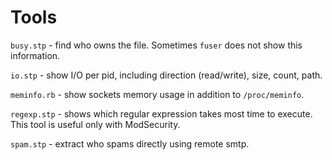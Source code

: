 Tools
==============
`busy.stp` - find who owns the file. Sometimes `fuser` does not show this information.

`io.stp` - show I/O per pid, including direction (read/write), size, count, path.

`meminfo.rb` - show sockets memory usage in addition to `/proc/meminfo`.

`regexp.stp` - shows which regular expression takes most time to execute. This tool is useful only with ModSecurity. 

`spam.stp` - extract who spams directly using remote smtp. 
